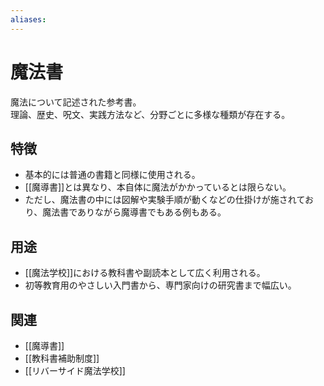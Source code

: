```yaml
---
aliases:
---
```

# 魔法書

魔法について記述された参考書。  
理論、歴史、呪文、実践方法など、分野ごとに多様な種類が存在する。  

## 特徴
- 基本的には普通の書籍と同様に使用される。  
- [[魔導書]]とは異なり、本自体に魔法がかかっているとは限らない。  
- ただし、魔法書の中には図解や実験手順が動くなどの仕掛けが施されており、魔法書でありながら魔導書でもある例もある。  

## 用途
- [[魔法学校]]における教科書や副読本として広く利用される。  
- 初等教育用のやさしい入門書から、専門家向けの研究書まで幅広い。  

## 関連
- [[魔導書]]
- [[教科書補助制度]]
- [[リバーサイド魔法学校]]
